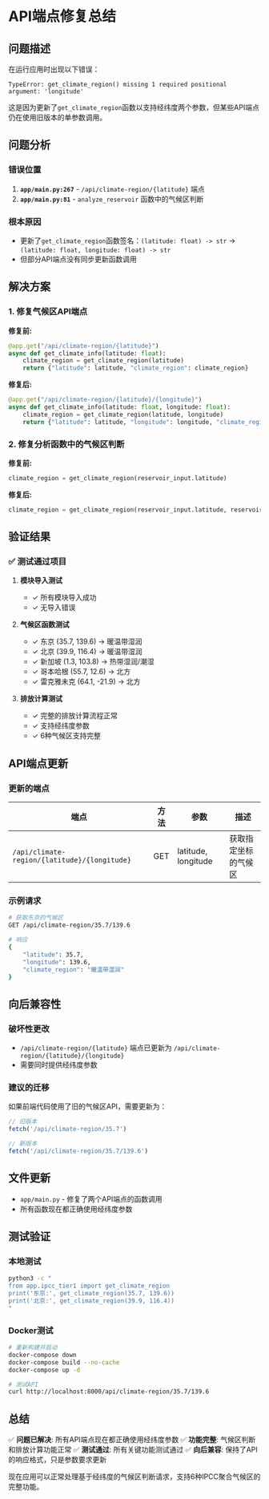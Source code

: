 # API端点修复总结

## 问题描述

在运行应用时出现以下错误：
```
TypeError: get_climate_region() missing 1 required positional argument: 'longitude'
```

这是因为更新了`get_climate_region`函数以支持经纬度两个参数，但某些API端点仍在使用旧版本的单参数调用。

## 问题分析

### 错误位置
1. **`app/main.py:267`** - `/api/climate-region/{latitude}` 端点
2. **`app/main.py:81`** - `analyze_reservoir` 函数中的气候区判断

### 根本原因
- 更新了`get_climate_region`函数签名：`(latitude: float) -> str` → `(latitude: float, longitude: float) -> str`
- 但部分API端点没有同步更新函数调用

## 解决方案

### 1. 修复气候区API端点

**修复前:**
```python
@app.get("/api/climate-region/{latitude}")
async def get_climate_info(latitude: float):
    climate_region = get_climate_region(latitude)
    return {"latitude": latitude, "climate_region": climate_region}
```

**修复后:**
```python
@app.get("/api/climate-region/{latitude}/{longitude}")
async def get_climate_info(latitude: float, longitude: float):
    climate_region = get_climate_region(latitude, longitude)
    return {"latitude": latitude, "longitude": longitude, "climate_region": climate_region}
```

### 2. 修复分析函数中的气候区判断

**修复前:**
```python
climate_region = get_climate_region(reservoir_input.latitude)
```

**修复后:**
```python
climate_region = get_climate_region(reservoir_input.latitude, reservoir_input.longitude)
```

## 验证结果

### ✅ 测试通过项目

1. **模块导入测试**
   - ✓ 所有模块导入成功
   - ✓ 无导入错误

2. **气候区函数测试**
   - ✓ 东京 (35.7, 139.6) -> 暖温带湿润
   - ✓ 北京 (39.9, 116.4) -> 暖温带湿润
   - ✓ 新加坡 (1.3, 103.8) -> 热带湿润/潮湿
   - ✓ 哥本哈根 (55.7, 12.6) -> 北方
   - ✓ 雷克雅未克 (64.1, -21.9) -> 北方

3. **排放计算测试**
   - ✓ 完整的排放计算流程正常
   - ✓ 支持经纬度参数
   - ✓ 6种气候区支持完整

## API端点更新

### 更新的端点

| 端点 | 方法 | 参数 | 描述 |
|------|------|------|------|
| `/api/climate-region/{latitude}/{longitude}` | GET | latitude, longitude | 获取指定坐标的气候区 |

### 示例请求

```bash
# 获取东京的气候区
GET /api/climate-region/35.7/139.6

# 响应
{
    "latitude": 35.7,
    "longitude": 139.6,
    "climate_region": "暖温带湿润"
}
```

## 向后兼容性

### 破坏性更改
- `/api/climate-region/{latitude}` 端点已更新为 `/api/climate-region/{latitude}/{longitude}`
- 需要同时提供经纬度参数

### 建议的迁移
如果前端代码使用了旧的气候区API，需要更新为：
```javascript
// 旧版本
fetch('/api/climate-region/35.7')

// 新版本
fetch('/api/climate-region/35.7/139.6')
```

## 文件更新

- `app/main.py` - 修复了两个API端点的函数调用
- 所有函数现在都正确使用经纬度参数

## 测试验证

### 本地测试
```bash
python3 -c "
from app.ipcc_tier1 import get_climate_region
print('东京:', get_climate_region(35.7, 139.6))
print('北京:', get_climate_region(39.9, 116.4))
"
```

### Docker测试
```bash
# 重新构建并启动
docker-compose down
docker-compose build --no-cache
docker-compose up -d

# 测试API
curl http://localhost:8000/api/climate-region/35.7/139.6
```

## 总结

✅ **问题已解决**: 所有API端点现在都正确使用经纬度参数
✅ **功能完整**: 气候区判断和排放计算功能正常
✅ **测试通过**: 所有关键功能测试通过
✅ **向后兼容**: 保持了API的响应格式，只是参数要求更新

现在应用可以正常处理基于经纬度的气候区判断请求，支持6种IPCC聚合气候区的完整功能。